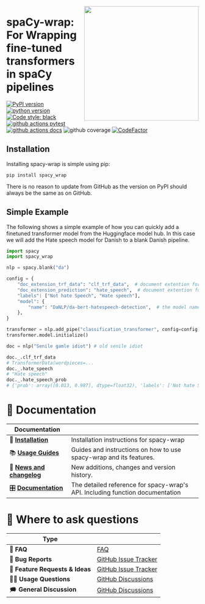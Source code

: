 <a href="https://github.com/kennethenevoldsen/spacy-wrap"><img src="https://github.com/KennethEnevoldsen/spacy-wrap/blob/main/docs/img/logo_black_font.png?raw=true" width="300" align="right" /></a>
# spaCy-wrap: For Wrapping fine-tuned transformers in spaCy pipelines


[![PyPI version](https://badge.fury.io/py/spacy-wrap.svg)](https://pypi.org/project/spacy-wrap/)
[![python version](https://img.shields.io/badge/Python-%3E=3.7-blue)](https://github.com/kennethenevoldsen/spacy-wrap)
[![Code style: black](https://img.shields.io/badge/Code%20Style-Black-black)](https://black.readthedocs.io/en/stable/the_black_code_style/current_style.html)
[![github actions pytest](https://github.com/kennethenevoldsen/spacy-wrap/actions/workflows/pytest-cov-comment.yml/badge.svg)](https://github.com/kennethenevoldsen/spacy-wrap/actions)
[![github actions docs](https://github.com/kennethenevoldsen/spacy-wrap/actions/workflows/documentation.yml/badge.svg)](https://kennethenevoldsen.github.io/spacy-wrap/)
![github coverage](https://img.shields.io/endpoint?url=https://gist.githubusercontent.com/KennethEnevoldsen/33fb85a2c440013df494c1fce884633c/raw/5b4c0725d8bd63c8d76bb40c0d08a46077fa9d4e/badge-spacy-wrap-coverage.json)
[![CodeFactor](https://www.codefactor.io/repository/github/kennethenevoldsen/spacy-wrap/badge)](https://www.codefactor.io/repository/github/kennethenevoldsen/spacy-wrap)
<!-- [![pip downloads](https://img.shields.io/pypi/dm/spacy_wrap.svg)](https://pypi.org/project/spacy_wrap/) -->


## Installation

Installing spacy-wrap is simple using pip:

```
pip install spacy_wrap
```

There is no reason to update from GitHub as the version on PyPI should always be the same as on GitHub.

## Simple Example
The following shows a simple example of how you can quickly add a finetuned transformer model from the Huggingface model hub. In this case we will add the
Hate speech model for Danish to a blank Danish pipeline.

```python
import spacy
import spacy_wrap

nlp = spacy.blank("da")

config = {
    "doc_extension_trf_data": "clf_trf_data",  # document extention for the forward pass
    "doc_extension_prediction": "hate_speech",  # document extention for the prediction
    "labels": ["Not hate Speech", "Hate speech"],
    "model": {
        "name": "DaNLP/da-bert-hatespeech-detection",  # the model name or path of huggingface model
    },
}

transformer = nlp.add_pipe("classification_transformer", config=config)
transformer.model.initialize()

doc = nlp("Senile gamle idiot") # old senile idiot

doc._.clf_trf_data
# TransformerData(wordpieces=...
doc._.hate_speech
# "Hate speech"
doc._.hate_speech_prob
# {'prob': array([0.013, 0.987], dtype=float32), 'labels': ['Not hate Speech', 'Hate speech']}
```


# 📖 Documentation

| Documentation              |                                                                           |
| -------------------------- | ------------------------------------------------------------------------- |
| 🔧 **[Installation]**       | Installation instructions for spacy-wrap                                       |
| 📚 **[Usage Guides]**       | Guides and instructions on how to use spacy-wrap and its features.             |
| 📰 **[News and changelog]** | New additions, changes and version history.                               |
| 🎛 **[Documentation]**      | The detailed reference for spacy-wrap's API. Including function documentation |

[Documentation]: https://kennethenevoldsen.github.io/spacy-wrap/index.html
[Installation]: https://kennethenevoldsen.github.io/spacy-wrap/installation.html
[usage guides]: https://kennethenevoldsen.github.io/spacy-wrap/introduction.html
[News and changelog]: https://kennethenevoldsen.github.io/spacy-wrap/news.html

# 💬 Where to ask questions

| Type                           |                        |
| ------------------------------ | ---------------------- |
| 🚨 **FAQ**                      | [FAQ]                  |
| 🚨 **Bug Reports**              | [GitHub Issue Tracker] |
| 🎁 **Feature Requests & Ideas** | [GitHub Issue Tracker] |
| 👩‍💻 **Usage Questions**          | [GitHub Discussions]   |
| 🗯 **General Discussion**       | [GitHub Discussions]   |


[FAQ]: https://kennethenevoldsen.github.io/spacy-wrap/faq.html
[github issue tracker]: https://github.com/kennethenevoldsen/spacy-wrap/issues
[github discussions]: https://github.com/kennethenevoldsen/spacy-wrap/discussions

